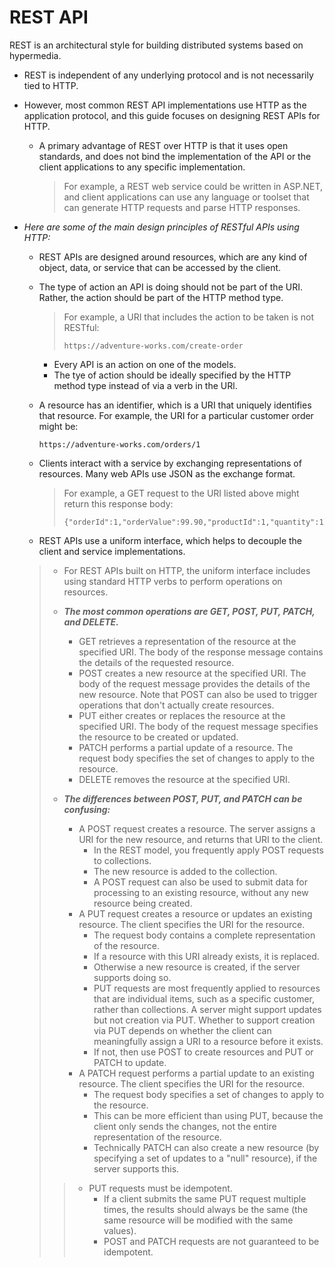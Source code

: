 # REST API
REST is an architectural style for building distributed systems based on hypermedia. 

- REST is independent of any underlying protocol and is not necessarily tied to HTTP. 

- However, most common REST API implementations use HTTP as the application protocol, and this guide focuses on designing REST APIs for HTTP.

  - A primary advantage of REST over HTTP is that it uses open standards, and does not bind the implementation of the API or the client applications to any specific implementation. 
    > For example, a REST web service could be written in ASP.NET, and client applications can use any language or toolset that can generate HTTP requests and parse HTTP responses.
    
- _Here are some of the main design principles of RESTful APIs using HTTP:_
    - REST APIs are designed around resources, which are any kind of object, data, or service that can be accessed by the client.
    - The type of action an API is doing should not be part of the URI. Rather, the action should be part of the HTTP method type. 
      > For example, a URI that includes the action to be taken is not RESTful:
      > ```
      > https://adventure-works.com/create-order
      > ```
      - Every API is an action on one of the models.
      - The tye of action should be ideally specified by the HTTP method type instead of via a verb in the URl.
    - A resource has an identifier, which is a URI that uniquely identifies that resource. For example, the URI for a particular customer order might be:
      ```
      https://adventure-works.com/orders/1
      ```
    - Clients interact with a service by exchanging representations of resources. Many web APIs use JSON as the exchange format.
      > For example, a GET request to the URI listed above might return this response body:
      > ```
      > {"orderId":1,"orderValue":99.90,"productId":1,"quantity":1}
      > ```

    - REST APIs use a uniform interface, which helps to decouple the client and service implementations. 
    >  - For REST APIs built on HTTP, the uniform interface includes using standard HTTP verbs to perform operations on resources. 
    > 
    >  - ***The most common operations are GET, POST, PUT, PATCH, and DELETE.***
    >    - GET retrieves a representation of the resource at the specified URI. The body of the response message contains the details of the requested resource.
    >    - POST creates a new resource at the specified URI. The body of the request message provides the details of the new resource. Note that POST can also be used to trigger operations that don't actually create resources.
    >    - PUT either creates or replaces the resource at the specified URI. The body of the request message specifies the resource to be created or updated.
    >    - PATCH performs a partial update of a resource. The request body specifies the set of changes to apply to the resource.
    >    - DELETE removes the resource at the specified URI.
    > 
    >  - ***The differences between POST, PUT, and PATCH can be confusing:***
    >    - A POST request creates a resource. The server assigns a URI for the new resource, and returns that URI to the client. 
    >       - In the REST model, you frequently apply POST requests to collections. 
    >       - The new resource is added to the collection. 
    >       - A POST request can also be used to submit data for processing to an existing resource, without any new resource being created.
    >    - A PUT request creates a resource or updates an existing resource. The client specifies the URI for the resource. 
    >       - The request body contains a complete representation of the resource. 
    >       - If a resource with this URI already exists, it is replaced. 
    >       - Otherwise a new resource is created, if the server supports doing so.
    >       - PUT requests are most frequently applied to resources that are individual items, such as a specific customer, rather than collections. A server might support updates but not creation via PUT. Whether to support creation via PUT depends on whether the client can meaningfully assign a URI to a resource before it exists. 
    >       - If not, then use POST to create resources and PUT or PATCH to update.
    >    - A PATCH request performs a partial update to an existing resource. The client specifies the URI for the resource. 
    >       - The request body specifies a set of changes to apply to the resource.
    >       - This can be more efficient than using PUT, because the client only sends the changes, not the entire representation of the resource. 
    >       - Technically PATCH can also create a new resource (by specifying a set of updates to a "null" resource), if the server supports this.
    >    
    >   > - PUT requests must be idempotent. 
    >   >   - If a client submits the same PUT request multiple times, the results should always be the same (the same resource will be modified with the same values).
    >   >   - POST and PATCH requests are not guaranteed to be idempotent.
